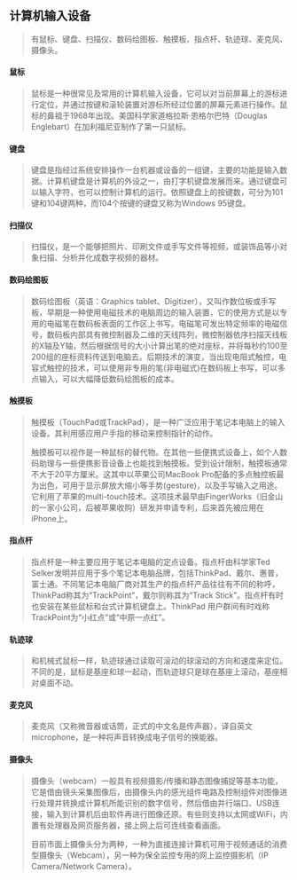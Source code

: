 ## 计算机输入设备 ##
>有鼠标、键盘、扫描仪、数码绘图板、触摸板、指点杆、轨迹球、麦克风、摄像头。  
#### 鼠标 ####
>鼠标是一种很常见及常用的计算机输入设备，它可以对当前屏幕上的游标进行定位，并通过按键和滚轮装置对游标所经过位置的屏幕元素进行操作。鼠标的鼻祖于1968年出现。美国科学家道格拉斯·恩格尔巴特（Douglas Englebart）在加利福尼亚制作了第一只鼠标。  
#### 键盘 ####
>键盘是指经过系统安排操作一台机器或设备的一组键，主要的功能是输入数据。计算机键盘是计算机的外设之一，由打字机键盘发展而来。通过键盘可以输入字符，也可以控制计算机的运行。依照键盘上的按键数，可分为101键和104键两种，而104个按键的键盘又称为Windows 95键盘。
#### 扫描仪 ####
>扫描仪，是一个能够把照片、印刷文件或手写文件等视频，或装饰品等小对象扫描、分析并化成数字视频的器材。
#### 数码绘图板 ####
>数码绘图板（英语：Graphics tablet、Digitizer），又叫作数位板或手写板，早期是一种使用电磁技术的电脑周边的输入装置，它的使用方式是以专用的电磁笔在数码板表面的工作区上书写。电磁笔可发出特定频率的电磁信号，数码板内部具有微控制器及二维的天线阵列，微控制器依序扫描天线板的X轴及Y轴，然后根据信号的大小计算出笔的绝对座标，并将每秒约100至200组的座标资料传送到电脑去。后期技术的演变，当出现电阻式触控，电容式触控的技术，可以使用非专用的笔(非电磁式)在数码板上书写，可以多点输入，可以大幅降低数码绘图板的成本。
#### 触摸板 ####
>触摸板（TouchPad或TrackPad），是一种广泛应用于笔记本电脑上的输入设备。其利用感应用户手指的移动来控制指针的动作。
>
>触摸板可以视作是一种鼠标的替代物。在其他一些便携式设备上，如个人数码助理与一些便携影音设备上也能找到触摸板。受到设计限制，触摸板通常不大于20平方厘米。这其中以苹果公司MacBook Pro配备的多点触控板最为出色，可用于显示屏放大缩小等手势(gesture)，以及手写输入之用途。它利用了苹果的multi-touch技术。这项技术最早由FingerWorks（旧金山的一家小公司，后被苹果收购）研发并申请专利，后来首先被应用在iPhone上。
#### 指点杆 ####
>指点杆是一种主要应用于笔记本电脑的定点设备。指点杆由科学家Ted Selker发明并应用于多个笔记本电脑品牌，包括ThinkPad、戴尔、惠普，富士通。不同笔记本电脑厂商对其生产的指点杆产品往往有不同的称呼，ThinkPad称其为“TrackPoint”，戴尔则称其为“Track Stick”。指点杆有时也安装在某些鼠标和台式计算机键盘上。ThinkPad 用户群间有时戏称TrackPoint为“小红点”或“中原一点红”。
#### 轨迹球 ####
>和机械式鼠标一样，轨迹球通过读取可滚动的球滚动的方向和速度来定位。不同的是，鼠标是基座和球一起动，而轨迹球只是球在基座上滚动，基座相对桌面不动。
#### 麦克风 ####
>麦克风（又称微音器或话筒，正式的中文名是传声器），译自英文microphone，是一种将声音转换成电子信号的换能器。
#### 摄像头 ####
>摄像头（webcam）一般具有视频摄影/传播和静态图像捕捉等基本功能，它是借由镜头采集图像后，由摄像头内的感光组件电路及控制组件对图像进行处理并转换成计算机所能识别的数字信号，然后借由并行端口、USB连接，输入到计算机后由软件再进行图像还原。有些则支持以太网或WiFi，内置有处理器及网页服务器，接上网上后可连线查看画面。
>
>目前市面上摄像头分为两种，一种为直接连接计算机可用于视频通话的消费型摄像头（Webcam），另一种为保全监控专用的网上监控摄影机（IP Camera/Network Camera）。